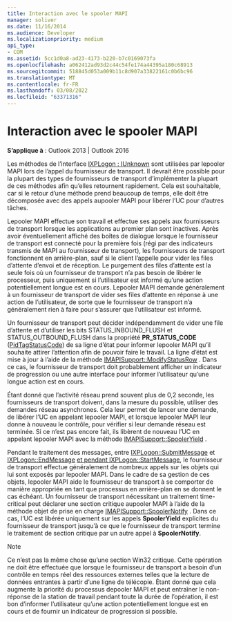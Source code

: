 ```yaml
---
title: Interaction avec le spooler MAPI
manager: soliver
ms.date: 11/16/2014
ms.audience: Developer
ms.localizationpriority: medium
api_type:
- COM
ms.assetid: 5cc1d0a8-ad23-4173-b220-b7c0169073fa
ms.openlocfilehash: a062412ad93d2c44c54fe174a44395a180c68913
ms.sourcegitcommit: 518845d053a009b11c8d907a33822161c0b6bc96
ms.translationtype: MT
ms.contentlocale: fr-FR
ms.lasthandoff: 03/08/2022
ms.locfileid: "63371316"
---
```

# <a name="interacting-with-the-mapi-spooler"></a>Interaction avec le spooler MAPI

  
  
**S’applique à** : Outlook 2013 | Outlook 2016 
  
Les méthodes de l’interface [IXPLogon : IUnknown](ixplogoniunknown.md) sont utilisées par lepooler MAPI lors de l’appel du fournisseur de transport. Il devrait être possible pour la plupart des types de fournisseurs de transport d’implémenter la plupart de ces méthodes afin qu’elles retournent rapidement. Cela est souhaitable, car si le retour d’une méthode prend beaucoup de temps, elle doit être décomposée avec des appels aupooler MAPI pour libérer l’UC pour d’autres tâches. 
  
Lepooler MAPI effectue son travail et effectue ses appels aux fournisseurs de transport lorsque les applications au premier plan sont inactives. Après avoir éventuellement affiché des boîtes de dialogue lorsque le fournisseur de transport est connecté pour la première fois (régi par des indicateurs transmis de MAPI au fournisseur de transport), les fournisseurs de transport fonctionnent en arrière-plan, sauf si le client l’appelle pour vider les files d’attente d’envoi et de réception. Le  purgement des files d’attente est la seule fois où un fournisseur de transport n’a pas besoin de libérer le processeur, puis uniquement si l’utilisateur est informé qu’une action potentiellement longue est en cours. Lepooler MAPI demande généralement à un fournisseur de transport de vider ses files d’attente en réponse à une action de l’utilisateur, de sorte que le fournisseur de transport n’a généralement rien à faire pour s’assurer que l’utilisateur est informé.
  
Un fournisseur de transport peut décider indépendamment de vider une file d’attente et d’utiliser les bits STATUS_INBOUND_FLUSH et STATUS_OUTBOUND_FLUSH dans la propriété **PR_STATUS_CODE** ([PidTagStatusCode](pidtagstatuscode-canonical-property.md)) de sa ligne d’état pour informer lepooler MAPI qu’il souhaite attirer l’attention afin de pouvoir faire le travail. La ligne d’état est mise à jour à l’aide de la méthode [IMAPISupport::ModifyStatusRow](imapisupport-modifystatusrow.md) . Dans ce cas, le fournisseur de transport doit probablement afficher un indicateur de progression ou une autre interface pour informer l’utilisateur qu’une longue action est en cours. 
  
Étant donné que l’activité réseau prend souvent plus de 0,2 seconde, les fournisseurs de transport doivent, dans la mesure du possible, utiliser des demandes réseau asynchrones. Cela leur permet de lancer une demande, de libérer l’UC en appelant lepooler MAPI, et lorsque lepooler MAPI leur donne à nouveau le contrôle, pour vérifier si leur demande réseau est terminée. Si ce n’est pas encore fait, ils libèrent de nouveau l’UC en appelant lepooler MAPI avec la méthode [IMAPISupport::SpoolerYield](imapisupport-spooleryield.md) . 
  
Pendant le traitement des messages, entre [IXPLogon::SubmitMessage](ixplogon-submitmessage.md) et [IXPLogon::EndMessage](ixplogon-endmessage.md) [et pendant IXPLogon::StartMessage](ixplogon-startmessage.md), le fournisseur de transport effectue généralement de nombreux appels sur les objets qui lui sont exposés par lepooler MAPI. Dans le cadre de sa gestion de ces objets, lepooler MAPI aide le fournisseur de transport à se comporter de manière appropriée en tant que processus en arrière-plan en se donnent le cas échéant. Un fournisseur de transport nécessitant un traitement time-critical peut déclarer une section critique aupooler MAPI à l’aide de la méthode objet de prise en charge [IMAPISupport::SpoolerNotify](imapisupport-spoolernotify.md) . Dans ce cas, l’UC est libérée uniquement sur les appels **SpoolerYield** explicites du fournisseur de transport jusqu’à ce que le fournisseur de transport termine le traitement de section critique par un autre appel à **SpoolerNotify**.
  
> [!NOTE]
> Ce n’est pas la même chose qu’une section Win32 critique. Cette opération ne doit être effectuée que lorsque le fournisseur de transport a besoin d’un contrôle en temps réel des ressources externes telles que la lecture de données entrantes à partir d’une ligne de télécopie. Étant donné que cela augmente la priorité du processus depooler MAPI et peut entraîner le non-réponse de la station de travail pendant toute la durée de l’opération, il est bon d’informer l’utilisateur qu’une action potentiellement longue est en cours et de fournir un indicateur de progression si possible. 
  

